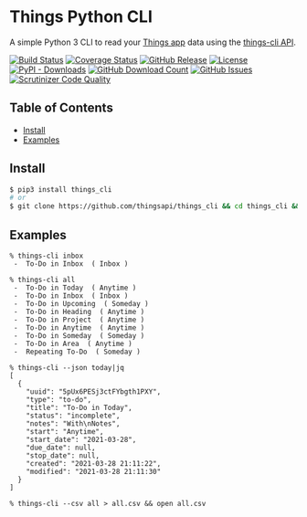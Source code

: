 # Things Python CLI

A simple Python 3 CLI to read your [Things app](https://culturedcode.com/things) data using the [things-cli API](https://github.com/thingsapi/things-cli/).

[![Build Status](https://github.com/thingsapi/things-cli/workflows/Build-Test/badge.svg)](https://github.com/thingsapi/things-cli/actions)
[![Coverage Status](https://codecov.io/gh/thingsapi/things-cli/branch/main/graph/badge.svg?token=DBWGKAEYAP)](https://codecov.io/gh/thingsapi/things-cli)
[![GitHub Release](https://img.shields.io/github/v/release/thingsapi/things-cli?sort=semver)](https://github.com/thingsapi/things-cli/releases)
[![License](https://img.shields.io/badge/License-Apache%202.0-blue.svg)](https://opensource.org/licenses/Apache-2.0)
[![PyPI - Downloads](https://img.shields.io/pypi/dm/things?label=pypi%20downloads)](https://pypi.org/project/things/)
[![GitHub Download Count](https://img.shields.io/github/downloads/thingsapi/things-cli/total.svg)](https://github.com/thingsapi/things-cli/releases)
[![GitHub Issues](https://img.shields.io/github/issues/thingsapi/things-cli)](https://github.com/thingsapi/things-cli/issues)
[![Scrutinizer Code Quality](https://img.shields.io/scrutinizer/quality/g/thingsapi/things-cli)](https://scrutinizer-ci.com/g/thingsapi/things-cli/?branch=master)

## Table of Contents

- [Install](#install)
- [Examples](#examples)

## Install

```sh
$ pip3 install things_cli
# or
$ git clone https://github.com/thingsapi/things_cli && cd things_cli && make install
```

## Examples

```shell
% things-cli inbox
 -  To-Do in Inbox  ( Inbox )

% things-cli all  
 -  To-Do in Today  ( Anytime )
 -  To-Do in Inbox  ( Inbox )
 -  To-Do in Upcoming  ( Someday )
 -  To-Do in Heading  ( Anytime )
 -  To-Do in Project  ( Anytime )
 -  To-Do in Anytime  ( Anytime )
 -  To-Do in Someday  ( Someday )
 -  To-Do in Area  ( Anytime )
 -  Repeating To-Do  ( Someday )

% things-cli --json today|jq
[
  {
    "uuid": "5pUx6PESj3ctFYbgth1PXY",
    "type": "to-do",
    "title": "To-Do in Today",
    "status": "incomplete",
    "notes": "With\nNotes",
    "start": "Anytime",
    "start_date": "2021-03-28",
    "due_date": null,
    "stop_date": null,
    "created": "2021-03-28 21:11:22",
    "modified": "2021-03-28 21:11:30"
  }
]

% things-cli --csv all > all.csv && open all.csv
```

